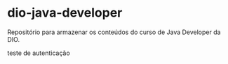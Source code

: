 # dio-java-developer
Repositório para armazenar os conteúdos do curso de Java Developer da DIO.

teste de autenticação
